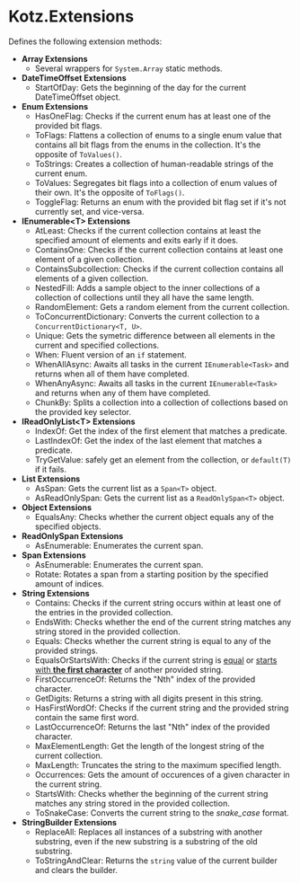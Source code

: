 # Kotz.Extensions

Defines the following extension methods:

- **Array Extensions**
    - Several wrappers for `System.Array` static methods.
- **DateTimeOffset Extensions**
    - StartOfDay: Gets the beginning of the day for the current DateTimeOffset object.
- **Enum Extensions**
    - HasOneFlag: Checks if the current enum has at least one of the provided bit flags.
    - ToFlags: Flattens a collection of enums to a single enum value that contains all bit flags from the enums in the collection. It's the opposite of `ToValues()`.
    - ToStrings: Creates a collection of human-readable strings of the current enum.
    - ToValues: Segregates bit flags into a collection of enum values of their own. It's the opposite of `ToFlags()`.
    - ToggleFlag: Returns an enum with the provided bit flag set if it's not currently set, and vice-versa.
- **IEnumerable\<T> Extensions**
    - AtLeast: Checks if the current collection contains at least the specified amount of elements and exits early if it does.
    - ContainsOne: Checks if the current collection contains at least one element of a given collection.
    - ContainsSubcollection: Checks if the current collection contains all elements of a given collection.
    - NestedFill: Adds a sample object to the inner collections of a collection of collections until they all have the same length.
    - RandomElement: Gets a random element from the current collection.
    - ToConcurrentDictionary: Converts the current collection to a `ConcurrentDictionary<T, U>`.
    - Unique: Gets the symetric difference between all elements in the current and specified collections.
    - When: Fluent version of an `if` statement.
    - WhenAllAsync: Awaits all tasks in the current `IEnumerable<Task>` and returns when all of them have completed.
    - WhenAnyAsync: Awaits all tasks in the current `IEnumerable<Task>` and returns when any of them have completed.
    - ChunkBy: Splits a collection into a collection of collections based on the provided key selector.
- **IReadOnlyList\<T> Extensions**
    - IndexOf: Get the index of the first element that matches a predicate.
    - LastIndexOf: Get the index of the last element that matches a predicate.
    - TryGetValue: safely get an element from the collection, or `default(T)` if it fails.
- **List Extensions**
    - AsSpan: Gets the current list as a `Span<T>` object.
    - AsReadOnlySpan: Gets the current list as a `ReadOnlySpan<T>` object.
- **Object Extensions**
    - EqualsAny: Checks whether the current object equals any of the specified objects.
- **ReadOnlySpan Extensions**
    - AsEnumerable: Enumerates the current span.
- **Span Extensions**
    - AsEnumerable: Enumerates the current span.
    - Rotate: Rotates a span from a starting position by the specified amount of indices.
- **String Extensions**
    - Contains: Checks if the current string occurs within at least one of the entries in the provided collection.
    - EndsWith: Checks whether the end of the current string matches any string stored in the provided collection.
    - Equals: Checks whether the current string is equal to any of the provided strings.
    - EqualsOrStartsWith: Checks if the current string is <u>equal</u> or <u>starts with **the first character**</u> of another provided string.
    - FirstOccurrenceOf: Returns the "Nth" index of the provided character.
    - GetDigits: Returns a string with all digits present in this string.
    - HasFirstWordOf: Checks if the current string and the provided string contain the same first word.
    - LastOccurrenceOf: Returns the last "Nth" index of the provided character.
    - MaxElementLength: Get the length of the longest string of the current collection.
    - MaxLength: Truncates the string to the maximum specified length.
    - Occurrences: Gets the amount of occurences of a given character in the current string.
    - StartsWith: Checks whether the beginning of the current string matches any string stored in the provided collection.
    - ToSnakeCase: Converts the current string to the *snake_case* format.
- **StringBuilder Extensions**
    - ReplaceAll: Replaces all instances of a substring with another substring, even if the new substring is a substring of the old substring.
    - ToStringAndClear: Returns the `string` value of the current builder and clears the builder.
